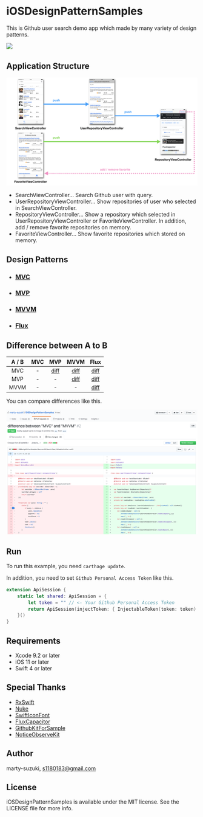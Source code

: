 # iOSDesignPatternSamples

This is Github user search demo app which made by many variety of design patterns.

![](./Images/app.gif)

## Application Structure

![](./Images/structure.png)

- SearchViewController... Search Github user with query.
- UserRepositoryViewController... Show repositories of user who selected in SearchViewController.
- RepositoryViewController... Show a repository which selected in UserRepositoryViewController or FavoriteViewController. In addition, add / remove favorite repositories on memory.
- FavoriteViewController... Show favorite repositories which stored on memory.

## Design Patterns

- ### [MVC](https://github.com/marty-suzuki/iOSDesignPatternSamples/tree/mvc)
- ### [MVP](https://github.com/marty-suzuki/iOSDesignPatternSamples/tree/mvp)
- ### [MVVM](https://github.com/marty-suzuki/iOSDesignPatternSamples/tree/mvvm)
- ### [Flux](https://github.com/marty-suzuki/iOSDesignPatternSamples/tree/flux)

## Difference between A to B

|A / B|MVC|MVP|MVVM|Flux|
|:-:|:-:|:-:|:-:|:-:|
|MVC|-|[diff](https://github.com/marty-suzuki/iOSDesignPatternSamples/pull/1/files)|[diff](https://github.com/marty-suzuki/iOSDesignPatternSamples/pull/2/files)|[diff](https://github.com/marty-suzuki/iOSDesignPatternSamples/pull/3/files)|
|MVP|-|-|[diff](https://github.com/marty-suzuki/iOSDesignPatternSamples/pull/4/files)|[diff](https://github.com/marty-suzuki/iOSDesignPatternSamples/pull/5/files)|
|MVVM|-|-|-|[diff](https://github.com/marty-suzuki/iOSDesignPatternSamples/pull/6/files)|

You can compare differences like this.

![](./Images/diff.png)

## Run

To run this example, you need `carthage update`.

In addition, you need to set `Github Personal Access Token` like this.

```swift
extension ApiSession {
    static let shared: ApiSession = {
        let token = "" // <- Your Github Personal Access Token
        return ApiSession(injectToken: { InjectableToken(token: token) })
    }()
}
```

## Requirements

- Xcode 9.2 or later
- iOS 11 or later
- Swift 4 or later

## Special Thanks

- [RxSwift](https://github.com/ReactiveX/RxSwift)
- [Nuke](https://github.com/kean/Nuke)
- [SwiftIconFont](https://github.com/0x73/SwiftIconFont)
- [FluxCapacitor](https://github.com/marty-suzuki/FluxCapacitor)
- [GithubKitForSample](https://github.com/marty-suzuki/GithubKitForSample)
- [NoticeObserveKit](https://github.com/marty-suzuki/NoticeObserveKit)

## Author

marty-suzuki, s1180183@gmail.com

## License

iOSDesignPatternSamples is available under the MIT license. See the LICENSE file for more info.
